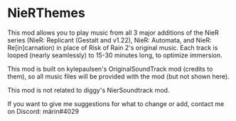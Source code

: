 # NieRThemes
This mod allows you to play music from all 3 major additions of the NieR series (NieR: Replicant (Gestalt and v1.22), NieR: Automata, and NieR: Re[in]carnation) in place of Risk of Rain 2's original music. Each track is looped (nearly seamlessly) to 15-30 minutes long, to optimize immersion.

This mod is built on kylepaulsen's OriginalSoundTrack mod (credits to them), so all music files will be provided with the mod (but not shown here).

This mod is not related to diggy's NierSoundtrack mod.

If you want to give me suggestions for what to change or add, contact me on Discord: märin#4029
